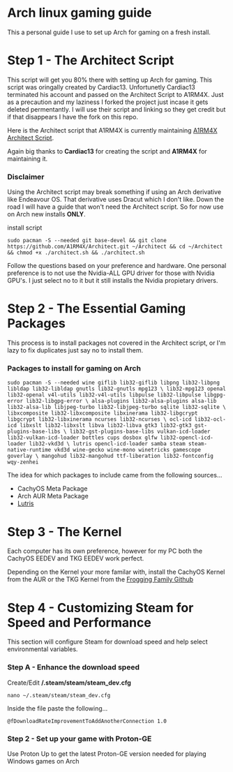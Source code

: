# Arch linux gaming guide
This a personal guide I use to set up Arch for gaming on a fresh install.

# Step 1 - The Architect Script
This script will get you 80% there with setting up Arch for gaming. This script was oringally created by Cardiac13. Unfortunetly Cardiac13 terminated his account and passed on the Architect Script to A1RM4X. Just as a precaution and my laziness I forked the project just incase it gets deleted permentantly. I will use their script and linking so they get credit but if that disappears I have the fork on this repo.

Here is the Architect script that A1RM4X is currently maintaining [A1RM4X Architect Script](https://github.com/A1RM4X/Architect/blob/main/README-EN.md).

Again big thanks to **Cardiac13** for creating the script and **A1RM4X** for maintaining it.

### Disclaimer
Using the Architect script may break something if using an Arch derivative like Endeavour OS. That derivative uses Dracut which I don't like. Down the road I will have a guide that won't need the Architect script. So for now use on Arch new installs **ONLY**.

install script
```
sudo pacman -S --needed git base-devel && git clone https://github.com/A1RM4X/Architect.git ~/Architect && cd ~/Architect && chmod +x ./architect.sh && ./architect.sh
```
Follow the questions based on your preference and hardware. One personal preference is to not use the Nvidia-ALL GPU driver for those with Nvidia GPU's. I just select no to it but it still installs the Nvidia propietary drivers.


# Step 2 - The Essential Gaming Packages
This process is to install packages not covered in the Architect script, or I'm lazy to fix duplicates just say no to install them.


### Packages to install for gaming on Arch
```
sudo pacman -S --needed wine giflib lib32-giflib libpng lib32-libpng libldap lib32-libldap gnutls lib32-gnutls mpg123 \ lib32-mpg123 openal lib32-openal v4l-utils lib32-v4l-utils libpulse lib32-libpulse libgpg-error lib32-libgpg-error \ alsa-plugins lib32-alsa-plugins alsa-lib lib32-alsa-lib libjpeg-turbo lib32-libjpeg-turbo sqlite lib32-sqlite \ libxcomposite lib32-libxcomposite libxinerama lib32-libgcrypt libgcrypt lib32-libxinerama ncurses lib32-ncurses \ ocl-icd lib32-ocl-icd libxslt lib32-libxslt libva lib32-libva gtk3 lib32-gtk3 gst-plugins-base-libs \ lib32-gst-plugins-base-libs vulkan-icd-loader lib32-vulkan-icd-loader bottles cups dosbox glfw lib32-opencl-icd-loader lib32-vkd3d \ lutris opencl-icd-loader samba steam steam-native-runtime vkd3d wine-gecko wine-mono winetricks gamescope goverlay \ mangohud lib32-mangohud ttf-liberation lib32-fontconfig wqy-zenhei
```
The idea for which packages to include came from the following sources...

- CachyOS Meta Package
- Arch AUR Meta Package
- [Lutris](https://github.com/lutris/docs/blob/master/WineDependencies.md)

# Step 3 - The Kernel
Each computer has its own preference, however for my PC both the CachyOS EEDEV and TKG EEDEV work perfect.

Depending on the Kernel your more familar with, install the CachyOS Kernel from the AUR or the TKG Kernel from the [Frogging Family Github](https://github.com/Frogging-Family/linux-tkg)

# Step 4 - Customizing Steam for Speed and Performance
This section will configure Steam for download speed and help select environmental variables.

### Step A - Enhance the download speed
Create/Edit **/.steam/steam/steam_dev.cfg**
```
nano ~/.steam/steam/steam_dev.cfg 
```
Inside the file paste the following...
```@nClientDownloadEnableHTTP2PlatformLinux 0
@fDownloadRateImprovementToAddAnotherConnection 1.0
```
### Step 2 - Set up your game with Proton-GE
Use Proton Up to get the latest Proton-GE version needed for playing Windows games on Arch
